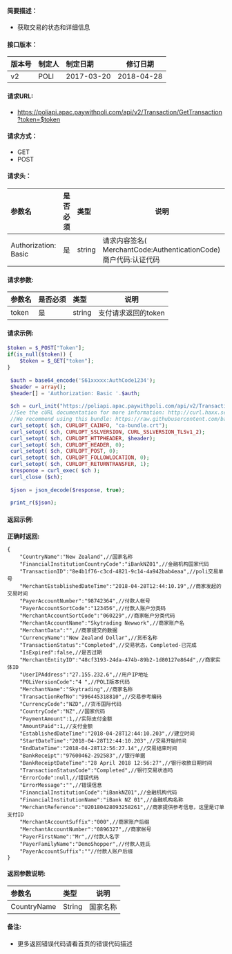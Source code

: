 #### 简要描述：

- 获取交易的状态和详细信息

#### 接口版本：

|版本号|制定人|制定日期|修订日期|
|:----    |:---|:----- |-----   |
|v2 |POLI  |2017-03-20 |  2018-04-28 |

#### 请求URL:

- https://poliapi.apac.paywithpoli.com/api/v2/Transaction/GetTransaction?token=$token

#### 请求方式：

- GET
- POST

#### 请求头：

|参数名|是否必须|类型|说明|
|:----    |:---|:----- |-----   |
|Authorization: Basic |是  |string | 请求内容签名( MerchantCode:AuthenticationCode) 商户代码:认证代码   |



#### 请求参数:

|参数名|是否必须|类型|说明|
|:----    |:---|:----- |-----   |
|token |是  |string |支付请求返回的token   |

#### 请求示例:

```php
$token = $_POST["Token"];
if(is_null($token)) {
	$token = $_GET["token"];
}
 
 $auth = base64_encode('S61xxxxx:AuthCode1234');
 $header = array();
 $header[] = 'Authorization: Basic '.$auth;
 
 $ch = curl_init("https://poliapi.apac.paywithpoli.com/api/v2/Transaction/GetTransaction?token=".urlencode($token));
 //See the cURL documentation for more information: http://curl.haxx.se/docs/sslcerts.html
 //We recommend using this bundle: https://raw.githubusercontent.com/bagder/ca-bundle/master/ca-bundle.crt
 curl_setopt( $ch, CURLOPT_CAINFO, "ca-bundle.crt");
 curl_setopt( $ch, CURLOPT_SSLVERSION, CURL_SSLVERSION_TLSv1_2);
 curl_setopt( $ch, CURLOPT_HTTPHEADER, $header);
 curl_setopt( $ch, CURLOPT_HEADER, 0);
 curl_setopt( $ch, CURLOPT_POST, 0);
 curl_setopt( $ch, CURLOPT_FOLLOWLOCATION, 0);
 curl_setopt( $ch, CURLOPT_RETURNTRANSFER, 1);
 $response = curl_exec( $ch );
 curl_close ($ch);
 
 $json = json_decode($response, true);
 
 print_r($json);
```

#### 返回示例:

**正确时返回:**


```
{
    "CountryName":"New Zealand",//国家名称
    "FinancialInstitutionCountryCode":"iBankNZ01",//金融机构国家代码
    "TransactionID":"8e4b1f76-c3cd-4821-9c14-4a942bab4eaa",//poli交易单号
    "MerchantEstablishedDateTime":"2018-04-28T12:44:10.19",//商家发起的交易时间
    "PayerAccountNumber":"98742364",//付款人帐号
    "PayerAccountSortCode":"123456",//付款人账户分类码
    "MerchantAccountSortCode":"060229",//商家帐户分类代码
    "MerchantAccountName":"Skytrading Newwork",//商家账户名
    "MerchantData":"",//商家提交的数据
    "CurrencyName":"New Zealand Dollar",//货币名称
    "TransactionStatus":"Completed",//交易状态，Completed-已完成
    "IsExpired":false,//是否过期
    "MerchantEntityID":"48cf3193-24da-474b-89b2-1d80127e864d",//商家实体ID
    "UserIPAddress":"27.155.232.6",//用户IP地址
    "POLiVersionCode":"4 ",//POLI版本代码
    "MerchantName":"Skytrading",//商家名称
    "TransactionRefNo":"996445318810",//交易参考编码
    "CurrencyCode":"NZD",//货币国际代码
    "CountryCode":"NZ",//国家代码
    "PaymentAmount":1,//实际支付金额
    "AmountPaid":1,//支付金额
    "EstablishedDateTime":"2018-04-28T12:44:10.203",//建立时间
    "StartDateTime":"2018-04-28T12:44:10.203",//交易开始时间
    "EndDateTime":"2018-04-28T12:56:27.14",//交易结束时间
    "BankReceipt":"97600462-292583",//银行单据
    "BankReceiptDateTime":"28 April 2018 12:56:27",//银行收款日期时间
    "TransactionStatusCode":"Completed",//银行交易状态吗
    "ErrorCode":null,//错误代码
    "ErrorMessage":"",//错误信息
    "FinancialInstitutionCode":"iBankNZ01",//金融机构代码
    "FinancialInstitutionName":"iBank NZ 01",//金融机构名称
    "MerchantReference":"U20180428093258261",//商家提供参考信息，这里是订单支付ID
    "MerchantAccountSuffix":"000",//商家账户后缀
    "MerchantAccountNumber":"0896327",//商家帐号
    "PayerFirstName":"Mr",//付款人名字
    "PayerFamilyName":"DemoShopper",//付款人姓氏
    "PayerAccountSuffix":""//付款人账户后缀
}
```

#### 返回参数说明:

|参数名|类型|说明|
|:-----  |:-----|-----                           |
|CountryName |String   |国家名称  |

#### 备注:

- 更多返回错误代码请看首页的错误代码描述
